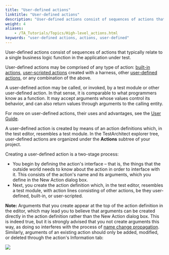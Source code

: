 ```yaml
--- 
title: "User-defined actions"
linktitle: "User-defined actions"
description: "User-defined actions consist of sequences of actions that typically relate to a single business logic function in the application under test."
weight: 4
aliases: 
    - /TA_Tutorials/Topics/High-level_actions.html
keywords: "user-defined actions, actions, user-defined"
---
```


User-defined actions consist of sequences of actions that typically relate to a single business logic function in the application under test.

User-defined actions may be comprised of any type of action: [built-in actions](/TA_Automation/Topics/bia_Built_in_actions.html), [user-scripted actions](/TA_Tutorials/Topics/Tutorial_Scripting_actions_in_other_languages.html) created with a harness, other [user-defined actions](/reuse/reuse.High_level_actions.html), or any combination of the above.

A user-defined action may be called, or invoked, by a test module or other user-defined action. In that sense, it is comparable to what programmers know as a function. It may accept arguments whose values control its behavior, and can also return values through arguments to the calling entity.

For more on user-defined actions, their uses and advantages, see the [User Guide](/reuse/reuse.High_level_actions.html).

A user-defined action is created by means of an action definitions which, in the test editor, resembles a test module. In the TestArchitect explorer tree, user-defined actions are organized under the **Actions** subtree of your project.

Creating a user-defined action is a two-stage process:

-   You begin by defining the action's interface – that is, the things that the outside world needs to know about the action in order to interface with it. This consists of the action's name and its arguments, which you define in the New Action dialog box.
-   Next, you create the action definition which, in the test editor, resembles a test module, with action lines consisting of other actions, be they user-defined, built-in, or user-scripted.

**Note:** Arguments that you create appear at the top of the action definition in the editor, which may lead you to believe that arguments can be created directly in the action definition rather than the New Action dialog box. This is indeed true, but it is strongly advised that you not create arguments this way, as doing so interferes with the process of [name change propagation](/TA_Help/Topics/Project_and_project_items_rename_refactoring.html). Similarly, arguments of an existing action should only be added, modified, or deleted through the action's Information tab:

![](/images/TA_Tutorials/Images/hi_level_action.args_mods.png)




